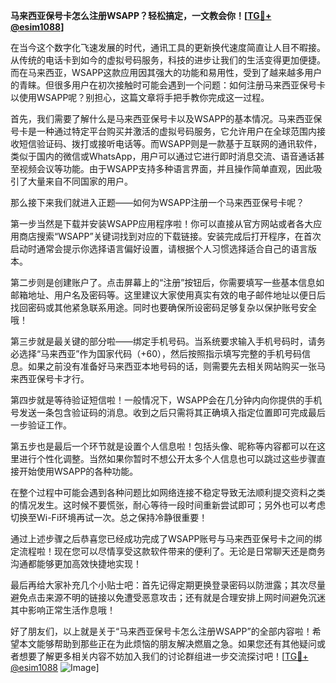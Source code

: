 **马来西亚保号卡怎么注册WSAPP？轻松搞定，一文教会你！[[TG💪+ @esim1088](https://t.me/s/esim1088)]**

在当今这个数字化飞速发展的时代，通讯工具的更新换代速度简直让人目不暇接。从传统的电话卡到如今的虚拟号码服务，科技的进步让我们的生活变得更加便捷。而在马来西亚，WSAPP这款应用因其强大的功能和易用性，受到了越来越多用户的青睐。但很多用户在初次接触时可能会遇到一个问题：如何注册马来西亚保号卡以使用WSAPP呢？别担心，这篇文章将手把手教你完成这一过程。

首先，我们需要了解什么是马来西亚保号卡以及WSAPP的基本情况。马来西亚保号卡是一种通过特定平台购买并激活的虚拟号码服务，它允许用户在全球范围内接收短信验证码、拨打或接听电话等。而WSAPP则是一款基于互联网的通讯软件，类似于国内的微信或WhatsApp，用户可以通过它进行即时消息交流、语音通话甚至视频会议等功能。由于WSAPP支持多种语言界面，并且操作简单直观，因此吸引了大量来自不同国家的用户。

那么接下来我们就进入正题——如何为WSAPP注册一个马来西亚保号卡呢？

第一步当然是下载并安装WSAPP应用程序啦！你可以直接从官方网站或者各大应用商店搜索“WSAPP”关键词找到对应的下载链接。安装完成后打开程序，在首次启动时通常会提示你选择语言偏好设置，请根据个人习惯选择适合自己的语言版本。

第二步则是创建账户了。点击屏幕上的“注册”按钮后，你需要填写一些基本信息如邮箱地址、用户名及密码等。这里建议大家使用真实有效的电子邮件地址以便日后找回密码或其他紧急联系用途。同时也要确保所设密码足够复杂以保护账号安全哦！

第三步就是最关键的部分啦——绑定手机号码。当系统要求输入手机号码时，请务必选择“马来西亚”作为国家代码（+60），然后按照指示填写完整的手机号码信息。如果之前没有准备好马来西亚本地号码的话，则需要先去相关网站购买一张马来西亚保号卡才行。

第四步就是等待验证短信啦！一般情况下，WSAPP会在几分钟内向你提供的手机号发送一条包含验证码的消息。收到之后只需将其正确填入指定位置即可完成最后一步验证工作。

第五步也是最后一个环节就是设置个人信息啦！包括头像、昵称等内容都可以在这里进行个性化调整。当然如果你暂时不想公开太多个人信息也可以跳过这些步骤直接开始使用WSAPP的各种功能。

在整个过程中可能会遇到各种问题比如网络连接不稳定导致无法顺利提交资料之类的情况发生。这时候不要慌张，耐心等待一段时间重新尝试即可；另外也可以考虑切换至Wi-Fi环境再试一次。总之保持冷静很重要！

通过上述步骤之后恭喜您已经成功完成了WSAPP账号与马来西亚保号卡之间的绑定流程啦！现在您可以尽情享受这款软件带来的便利了。无论是日常聊天还是商务沟通都能够更加高效快捷地实现！

最后再给大家补充几个小贴士吧：首先记得定期更换登录密码以防泄露；其次尽量避免点击来源不明的链接以免遭受恶意攻击；还有就是合理安排上网时间避免沉迷其中影响正常生活作息哦！

好了朋友们，以上就是关于“马来西亚保号卡怎么注册WSAPP”的全部内容啦！希望本文能够帮助到那些正在为此烦恼的朋友解决燃眉之急。如果您还有其他疑问或者想要了解更多相关内容不妨加入我们的讨论群组进一步交流探讨吧！[[TG💪+ @esim1088](https://t.me/s/esim1088) ![Image](https://i.postimg.cc/4NQfJmqS/Snipaste-2025-05-13-00-14-12.png)]